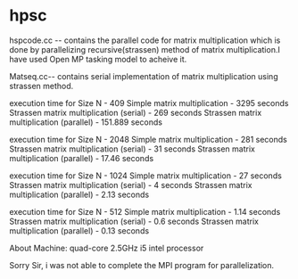hpsc
====

hspcode.cc -- contains the parallel code for matrix multiplication which is done by parallelizing recursive(strassen) method of matrix multiplication.I have used Open MP tasking model to acheive it.

Matseq.cc-- contains serial implementation of matrix multiplication using strassen method.

execution time for Size N - 409
Simple matrix multiplication - 3295 seconds
Strassen matrix multiplication (serial) - 269 seconds
Strassen matrix multiplication (parallel) - 151.889 seconds

execution time for Size N - 2048
Simple matrix multiplication - 281 seconds
Strassen matrix multiplication (serial) - 31 seconds
Strassen matrix multiplication (parallel) - 17.46 seconds

execution time for Size N - 1024
Simple matrix multiplication - 27 seconds
Strassen matrix multiplication (serial) - 4 seconds
Strassen matrix multiplication (parallel) - 2.13 seconds

execution time for Size N - 512
Simple matrix multiplication - 1.14 seconds
Strassen matrix multiplication (serial) - 0.6 seconds
Strassen matrix multiplication (parallel) - 0.13 seconds


About Machine:
quad-core 2.5GHz i5 intel processor





Sorry Sir, i was not able to complete the MPI program for parallelization.







